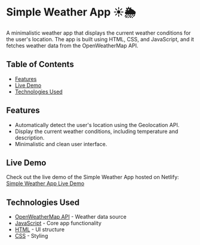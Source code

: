 # Simple Weather App ☀️🌦️

A minimalistic weather app that displays the current weather conditions for the user's location. The app is built using HTML, CSS, and JavaScript, and it fetches weather data from the OpenWeatherMap API.


## Table of Contents

- [Features](#features)
- [Live Demo](#live-demo)
- [Technologies Used](#technologies-used)

## Features

- Automatically detect the user's location using the Geolocation API.
- Display the current weather conditions, including temperature and description.
- Minimalistic and clean user interface.

## Live Demo

Check out the live demo of the Simple Weather App hosted on Netlify: [Simple Weather App Live Demo](https://weather-app-alfawakhryy.netlify.app/)


## Technologies Used

- [OpenWeatherMap API](https://openweathermap.org/api) - Weather data source
- [JavaScript](https://developer.mozilla.org/en-US/docs/Web/JavaScript) - Core app functionality
- [HTML](https://developer.mozilla.org/en-US/docs/Web/HTML) - UI structure
- [CSS](https://developer.mozilla.org/en-US/docs/Web/CSS) - Styling

